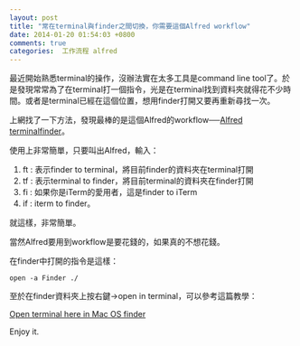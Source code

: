 ```yaml
---
layout: post
title: "常在terminal與finder之間切換，你需要這個Alfred workflow"
date: 2014-01-20 01:54:03 +0800
comments: true
categories:  工作流程 alfred
---
```


最近開始熟悉terminal的操作，沒辦法實在太多工具是command line tool了。於是發現常常為了在terminal打一個指令，光是在terminal找到資料夾就得花不少時間。或者是terminal已經在這個位置，想用finder打開又要再重新尋找一次。

上網找了一下方法，發現最棒的是這個Alfred的workflow──[Alfred terminalfinder][1]。

<!-- more -->

使用上非常簡單，只要叫出Alfred，輸入：

1. ft : 表示finder to terminal，將目前finder的資料夾在terminal打開
2. tf : 表示terminal to finder，將目前terminal的資料夾在finder打開
3. fi : 如果你是iTerm的愛用者，這是finder to iTerm
4. if : iterm to finder。

就這樣，非常簡單。

當然Alfred要用到workflow是要花錢的，如果真的不想花錢。

在finder中打開的指令是這樣：

```open -a Finder ./```

至於在finder資料夾上按右鍵->open in terminal，可以參考這篇教學：

[Open terminal here in Mac OS finder][2]

Enjoy it.

[1]:https://github.com/LeEnno/alfred-terminalfinder
[2]:http://stackoverflow.com/questions/420456/open-terminal-here-in-mac-os-finder


